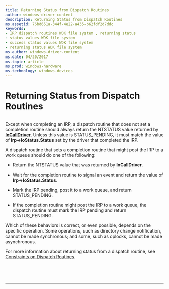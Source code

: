 ```yaml
---
title: Returning Status from Dispatch Routines
author: windows-driver-content
description: Returning Status from Dispatch Routines
ms.assetid: 76bd651a-344f-4e22-a435-b62fdf2d7ddc
keywords:
- IRP dispatch routines WDK file system , returning status
- status values WDK file system
- success status values WDK file system
- returning status WDK file system
ms.author: windows-driver-content
ms.date: 04/20/2017
ms.topic: article
ms.prod: windows-hardware
ms.technology: windows-devices
---
```


# Returning Status from Dispatch Routines


## <span id="ddk_returning_status_from_dispatch_routines_if"></span><span id="DDK_RETURNING_STATUS_FROM_DISPATCH_ROUTINES_IF"></span>


Except when completing an IRP, a dispatch routine that does not set a completion routine should always return the NTSTATUS value returned by [**IoCallDriver**](https://msdn.microsoft.com/library/windows/hardware/ff548336). Unless this value is STATUS\_PENDING, it must match the value of **Irp-&gt;IoStatus.Status** set by the driver that completed the IRP.

A dispatch routine that sets a completion routine that might post the IRP to a work queue should do one of the following:

-   Return the NTSTATUS value that was returned by **IoCallDriver**.

-   Wait for the completion routine to signal an event and return the value of **Irp-&gt;IoStatus.Status**.

-   Mark the IRP pending, post it to a work queue, and return STATUS\_PENDING.

-   If the completion routine might post the IRP to a work queue, the dispatch routine must mark the IRP pending and return STATUS\_PENDING.

Which of these behaviors is correct, or even possible, depends on the specific operation. Some operations, such as directory change notification, cannot be made synchronous; and some, such as oplocks, cannot be made asynchronous.

For more information about returning status from a dispatch routine, see [Constraints on Dispatch Routines](constraints-on-dispatch-routines.md).

 

 


--------------------



